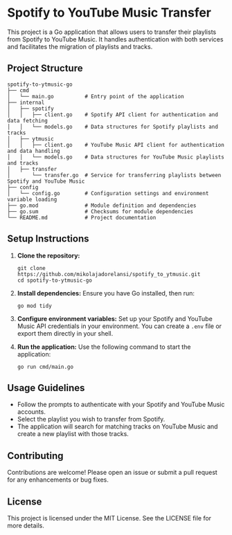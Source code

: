# Spotify to YouTube Music Transfer

This project is a Go application that allows users to transfer their playlists from Spotify to YouTube Music. It handles authentication with both services and facilitates the migration of playlists and tracks.

## Project Structure

```
spotify-to-ytmusic-go
├── cmd
│   └── main.go          # Entry point of the application
├── internal
│   ├── spotify
│   │   ├── client.go    # Spotify API client for authentication and data fetching
│   │   └── models.go    # Data structures for Spotify playlists and tracks
│   ├── ytmusic
│   │   ├── client.go    # YouTube Music API client for authentication and data handling
│   │   └── models.go    # Data structures for YouTube Music playlists and tracks
│   ├── transfer
│       └── transfer.go  # Service for transferring playlists between Spotify and YouTube Music
├── config
│   └── config.go        # Configuration settings and environment variable loading
├── go.mod               # Module definition and dependencies
├── go.sum               # Checksums for module dependencies
└── README.md            # Project documentation
```

## Setup Instructions

1. **Clone the repository:**
   ```
   git clone https://github.com/mikolajadorelansi/spotify_to_ytmusic.git
   cd spotify-to-ytmusic-go
   ```

2. **Install dependencies:**
   Ensure you have Go installed, then run:
   ```
   go mod tidy
   ```

3. **Configure environment variables:**
   Set up your Spotify and YouTube Music API credentials in your environment. You can create a `.env` file or export them directly in your shell.

4. **Run the application:**
   Use the following command to start the application:
   ```
   go run cmd/main.go
   ```

## Usage Guidelines

- Follow the prompts to authenticate with your Spotify and YouTube Music accounts.
- Select the playlist you wish to transfer from Spotify.
- The application will search for matching tracks on YouTube Music and create a new playlist with those tracks.

## Contributing

Contributions are welcome! Please open an issue or submit a pull request for any enhancements or bug fixes.

## License

This project is licensed under the MIT License. See the LICENSE file for more details.
